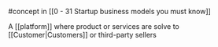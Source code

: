 #concept in [[0 - 31 Startup business models you must know]]

A [[platform]] where product or services are solve to [[Customer|Customers]] or third-party sellers

